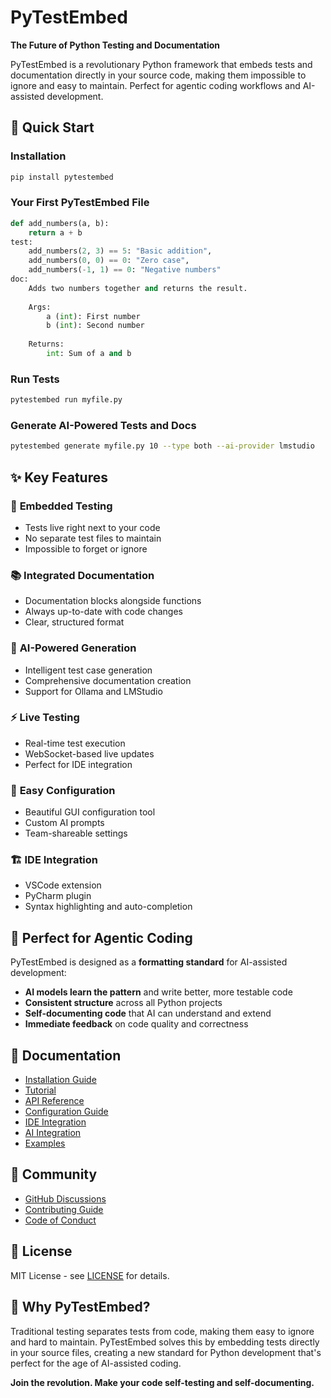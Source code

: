 # PyTestEmbed

**The Future of Python Testing and Documentation**

PyTestEmbed is a revolutionary Python framework that embeds tests and documentation directly in your source code, making them impossible to ignore and easy to maintain. Perfect for agentic coding workflows and AI-assisted development.

## 🚀 Quick Start

### Installation

```bash
pip install pytestembed
```

### Your First PyTestEmbed File

```python
def add_numbers(a, b):
    return a + b
test:
    add_numbers(2, 3) == 5: "Basic addition",
    add_numbers(0, 0) == 0: "Zero case",
    add_numbers(-1, 1) == 0: "Negative numbers"
doc:
    Adds two numbers together and returns the result.
    
    Args:
        a (int): First number
        b (int): Second number
    
    Returns:
        int: Sum of a and b
```

### Run Tests

```bash
pytestembed run myfile.py
```

### Generate AI-Powered Tests and Docs

```bash
pytestembed generate myfile.py 10 --type both --ai-provider lmstudio
```

## ✨ Key Features

### 🎯 **Embedded Testing**
- Tests live right next to your code
- No separate test files to maintain
- Impossible to forget or ignore

### 📚 **Integrated Documentation**
- Documentation blocks alongside functions
- Always up-to-date with code changes
- Clear, structured format

### 🤖 **AI-Powered Generation**
- Intelligent test case generation
- Comprehensive documentation creation
- Support for Ollama and LMStudio

### ⚡ **Live Testing**
- Real-time test execution
- WebSocket-based live updates
- Perfect for IDE integration

### 🔧 **Easy Configuration**
- Beautiful GUI configuration tool
- Custom AI prompts
- Team-shareable settings

### 🏗️ **IDE Integration**
- VSCode extension
- PyCharm plugin
- Syntax highlighting and auto-completion

## 🎯 Perfect for Agentic Coding

PyTestEmbed is designed as a **formatting standard** for AI-assisted development:

- **AI models learn the pattern** and write better, more testable code
- **Consistent structure** across all Python projects
- **Self-documenting code** that AI can understand and extend
- **Immediate feedback** on code quality and correctness

## 📖 Documentation

- [Installation Guide](installation.md)
- [Tutorial](tutorial.md)
- [API Reference](api-reference.md)
- [Configuration Guide](configuration.md)
- [IDE Integration](ide-integration.md)
- [AI Integration](ai-integration.md)
- [Examples](examples/)

## 🤝 Community

- [GitHub Discussions](https://github.com/pytestembed/pytestembed/discussions)
- [Contributing Guide](contributing.md)
- [Code of Conduct](code-of-conduct.md)

## 📄 License

MIT License - see [LICENSE](LICENSE) for details.

## 🌟 Why PyTestEmbed?

Traditional testing separates tests from code, making them easy to ignore and hard to maintain. PyTestEmbed solves this by embedding tests directly in your source files, creating a new standard for Python development that's perfect for the age of AI-assisted coding.

**Join the revolution. Make your code self-testing and self-documenting.**
